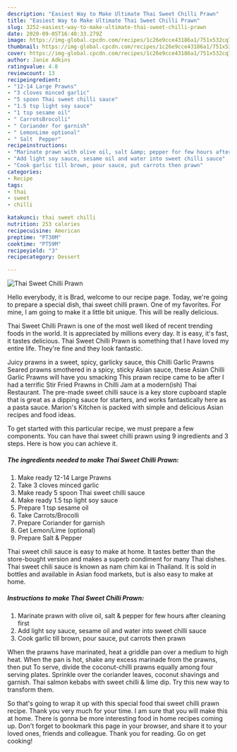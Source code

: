 ```yaml
---
description: "Easiest Way to Make Ultimate Thai Sweet Chilli Prawn"
title: "Easiest Way to Make Ultimate Thai Sweet Chilli Prawn"
slug: 3252-easiest-way-to-make-ultimate-thai-sweet-chilli-prawn
date: 2020-09-05T16:40:33.279Z
image: https://img-global.cpcdn.com/recipes/1c26e9cce43186a1/751x532cq70/thai-sweet-chilli-prawn-recipe-main-photo.jpg
thumbnail: https://img-global.cpcdn.com/recipes/1c26e9cce43186a1/751x532cq70/thai-sweet-chilli-prawn-recipe-main-photo.jpg
cover: https://img-global.cpcdn.com/recipes/1c26e9cce43186a1/751x532cq70/thai-sweet-chilli-prawn-recipe-main-photo.jpg
author: Janie Adkins
ratingvalue: 4.8
reviewcount: 13
recipeingredient:
- "12-14 Large Prawns"
- "3 cloves minced garlic"
- "5 spoon Thai sweet chilli sauce"
- "1.5 tsp light soy sauce"
- "1 tsp sesame oil"
- " CarrotsBrocolli"
- " Coriander for garnish"
- " LemonLime optional"
- " Salt  Pepper"
recipeinstructions:
- "Marinate prawn with olive oil, salt &amp; pepper for few hours after cleaning first"
- "Add light soy sauce, sesame oil and water into sweet chilli sauce"
- "Cook garlic till brown, pour sauce, put carrots then prawn"
categories:
- Recipe
tags:
- thai
- sweet
- chilli

katakunci: thai sweet chilli 
nutrition: 253 calories
recipecuisine: American
preptime: "PT30M"
cooktime: "PT59M"
recipeyield: "3"
recipecategory: Dessert

---
```



![Thai Sweet Chilli Prawn](https://img-global.cpcdn.com/recipes/1c26e9cce43186a1/751x532cq70/thai-sweet-chilli-prawn-recipe-main-photo.jpg)

Hello everybody, it is Brad, welcome to our recipe page. Today, we're going to prepare a special dish, thai sweet chilli prawn. One of my favorites. For mine, I am going to make it a little bit unique. This will be really delicious.

Thai Sweet Chilli Prawn is one of the most well liked of recent trending foods in the world. It is appreciated by millions every day. It is easy, it's fast, it tastes delicious. Thai Sweet Chilli Prawn is something that I have loved my entire life. They're fine and they look fantastic.

Juicy prawns in a sweet, spicy, garlicky sauce, this Chilli Garlic Prawns Seared prawns smothered in a spicy, sticky Asian sauce, these Asian Chilli Garlic Prawns will have you smacking This prawn recipe came to be after I had a terrific Stir Fried Prawns in Chilli Jam at a modern(ish) Thai Restaurant. The pre-made sweet chilli sauce is a key store cupboard staple that is great as a dipping sauce for starters, and works fantastically here as a pasta sauce. Marion&#39;s Kitchen is packed with simple and delicious Asian recipes and food ideas.


To get started with this particular recipe, we must prepare a few components. You can have thai sweet chilli prawn using 9 ingredients and 3 steps. Here is how you can achieve it.

<!--inarticleads1-->

##### The ingredients needed to make Thai Sweet Chilli Prawn:

1. Make ready 12-14 Large Prawns
1. Take 3 cloves minced garlic
1. Make ready 5 spoon Thai sweet chilli sauce
1. Make ready 1.5 tsp light soy sauce
1. Prepare 1 tsp sesame oil
1. Take  Carrots/Brocolli
1. Prepare  Coriander for garnish
1. Get  Lemon/Lime (optional)
1. Prepare  Salt &amp; Pepper


Thai sweet chili sauce is easy to make at home. It tastes better than the store-bought version and makes a superb condiment for many Thai dishes. Thai sweet chili sauce is known as nam chim kai in Thailand. It is sold in bottles and available in Asian food markets, but is also easy to make at home. 

<!--inarticleads2-->

##### Instructions to make Thai Sweet Chilli Prawn:

1. Marinate prawn with olive oil, salt &amp; pepper for few hours after cleaning first
1. Add light soy sauce, sesame oil and water into sweet chilli sauce
1. Cook garlic till brown, pour sauce, put carrots then prawn


When the prawns have marinated, heat a griddle pan over a medium to high heat. When the pan is hot, shake any excess marinade from the prawns, then put To serve, divide the coconut-chilli prawns equally among four serving plates. Sprinkle over the coriander leaves, coconut shavings and garnish. Thai salmon kebabs with sweet chilli &amp; lime dip. Try this new way to transform them. 

So that's going to wrap it up with this special food thai sweet chilli prawn recipe. Thank you very much for your time. I am sure that you will make this at home. There is gonna be more interesting food in home recipes coming up. Don't forget to bookmark this page in your browser, and share it to your loved ones, friends and colleague. Thank you for reading. Go on get cooking!
